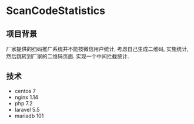 # ScanCodeStatistics

## 项目背景
厂家提供的扫码推广系统并不能按微信用户统计, 考虑自己生成二维码, 实施统计, 然后跳转到厂家的二维码页面. 实现一个中间拦截统计.

## 技术
* centos 7
* nginx 1.14
* php 7.2
* laravel 5.5
* mariadb 101
